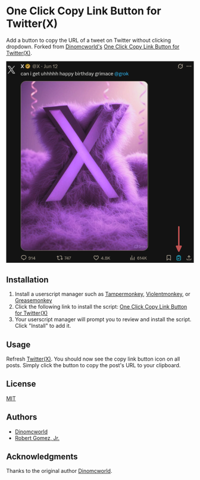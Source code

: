 # One Click Copy Link Button for Twitter(X)

Add a button to copy the URL of a tweet on Twitter without clicking dropdown. Forked from
[Dinomcworld's](https://greasyfork.org/en/users/1234841-dinomcworld) [One Click Copy Link Button for Twitter(X)](https://greasyfork.org/en/scripts/482477-one-click-copy-link-button-for-twitter-x).

![One-Click-Copy-Link-Button-for-Twitter(X)-screenshot](./One-Click-Copy-Link-Button-for-Twitter(X)-screenshot.png)

## Installation

1. Install a userscript manager such as [Tampermonkey](https://www.tampermonkey.net/), [Violentmonkey](https://violentmonkey.github.io/), or [Greasemonkey](https://github.com/greasemonkey/greasemonkey)
2. Click the following link to install the script: [One Click Copy Link Button for Twitter(X)](./One%20Click%20Copy%20Link%20Button%20for%20Twitter(X)-3.0.0.user.js)
3. Your userscript manager will prompt you to review and install the script. Click "Install" to add it.

## Usage

Refresh [Twitter(X)](https://x.com). You should now see the copy link button icon on all posts.
Simply click the button to copy the post's URL to your clipboard.

## License

[MIT](LICENSE.txt)

## Authors

- [Dinomcworld](https://greasyfork.org/en/users/1234841-dinomcworld)
- [Robert Gomez, Jr.](https://github.com/rgomezjnr)

## Acknowledgments

Thanks to the original author [Dinomcworld](https://greasyfork.org/en/users/1234841-dinomcworld).
